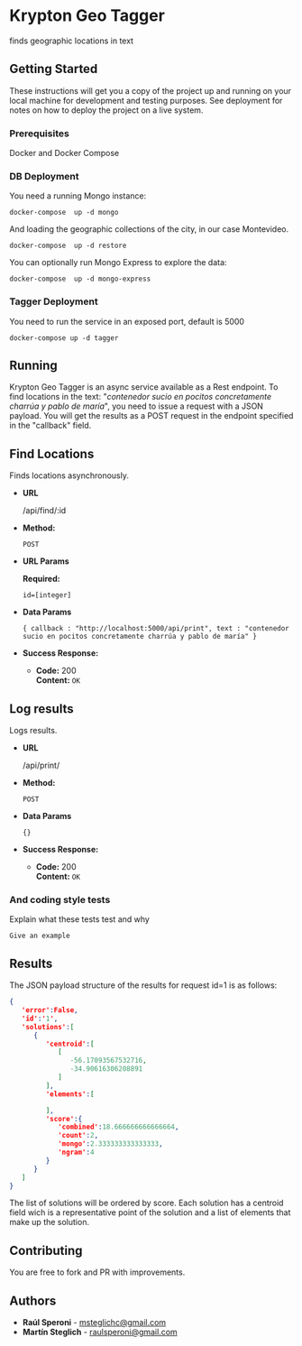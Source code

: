 # Krypton Geo Tagger

finds geographic locations in text

## Getting Started

These instructions will get you a copy of the project up and running on your local machine for development and testing purposes. See deployment for notes on how to deploy the project on a live system.

### Prerequisites

Docker and Docker Compose

### DB Deployment

You need a running Mongo instance:

```
docker-compose  up -d mongo
```

And loading the geographic collections of the city, in our case Montevideo.

```
docker-compose  up -d restore
```

You can optionally run Mongo Express to explore the data:

```
docker-compose  up -d mongo-express
```

### Tagger Deployment

You need to run the service in an exposed port, default is 5000

```
docker-compose up -d tagger
```


## Running

Krypton Geo Tagger is an async service available as a Rest endpoint. To find locations in the text: "*contenedor sucio en pocitos concretamente charrúa y pablo de maría*", you need to issue a request with a JSON payload. You will get the results as a POST request in the endpoint specified in the "callback" field. 

**Find Locations**
----
  Finds locations asynchronously.

* **URL**

  /api/find/:id

* **Method:**

  `POST`
  
*  **URL Params**

   **Required:**
 
   `id=[integer]`

* **Data Params**

   `{
		callback : "http://localhost:5000/api/print",
	    text : "contenedor sucio en pocitos concretamente charrúa y pablo de maría"
}`

* **Success Response:**

  * **Code:** 200 <br />
    **Content:** `OK`

**Log results**
----
  Logs results.

* **URL**

  /api/print/

* **Method:**

  `POST`
  
* **Data Params**

   `{}`

* **Success Response:**

  * **Code:** 200 <br />
    **Content:** `OK`
 




### And coding style tests

Explain what these tests test and why

```
Give an example
```

## Results

The JSON payload structure of the results for request id=1 is as follows:

```json
{
   'error':False,
   'id':'1',
   'solutions':[
      {
         'centroid':[
            [
               -56.17093567532716,
               -34.90616306208891
            ]
         ],
         'elements':[

         ],
         'score':{
            'combined':18.666666666666664,
            'count':2,
            'mongo':2.333333333333333,
            'ngram':4
         }
      }
   ]
}
```
The list of solutions will be ordered by score. Each solution has a centroid field wich is a representative point of the solution and a list of elements that make up the solution.



## Contributing

You are free to fork and PR with improvements.


## Authors

* **Raúl Speroni** - [msteglichc@gmail.com](https://github.com/martin-steglich)
* **Martín Steglich** - [raulsperoni@gmail.com](https://github.com/raulsperoni)